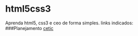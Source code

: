 # html5css3
Aprenda html5, css3 e ceo de forma simples.
links indicados:
###Planejamento
[cetic](https://cetic.br)
